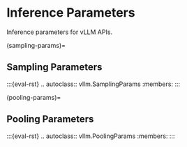 # Inference Parameters

Inference parameters for vLLM APIs.

(sampling-params)=

## Sampling Parameters

:::{eval-rst}
.. autoclass:: vllm.SamplingParams
    :members:
:::

(pooling-params)=

## Pooling Parameters

:::{eval-rst}
.. autoclass:: vllm.PoolingParams
    :members:
:::
